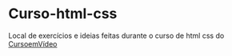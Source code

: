 # Curso-html-css
 Local de exercícios e ideias feitas durante o curso de html css do <a href="www.cursoemvideo.com">CursoemVídeo</a>

